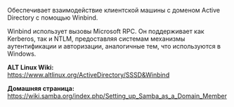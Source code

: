 Обеспечивает взаимодействие клиентской машины с доменом Active Directory с помощью Winbind.

Winbind использует вызовы Microsoft RPC. Он поддерживает как Kerberos, так и NTLM,
предоставляя системам механизмы аутентификации и авторизации, аналогичные тем, что используются в Windows.

**ALT Linux Wiki:**  
<https://www.altlinux.org/ActiveDirectory/SSSD&Winbind>

**Домашняя страница:**  
<https://wiki.samba.org/index.php/Setting_up_Samba_as_a_Domain_Member>
